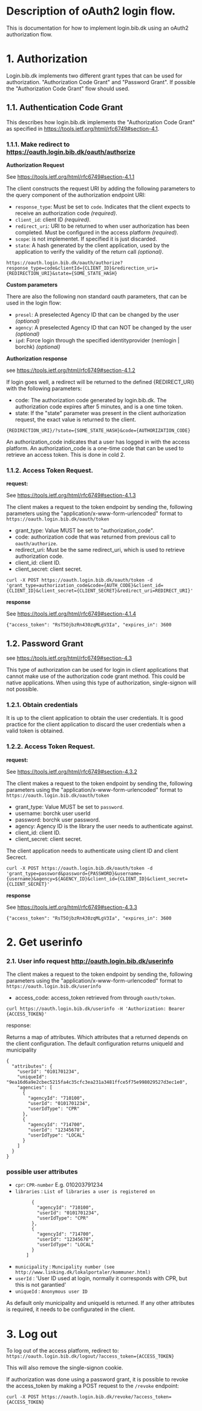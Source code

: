 # Description of oAuth2 login flow.

This is documentation for how to implement login.bib.dk using an oAuth2 authorization flow.

# 1. Authorization

Login.bib.dk implements two different grant types that can be used for authorization. "Authorization Code Grant" and "Password Grant". If possible the "Authorization Code Grant" flow should used.

## 1.1. Authentication Code Grant

This describes how login.bib.dk implements the "Authorization Code Grant" as specified in https://tools.ietf.org/html/rfc6749#section-4.1.

### 1.1.1. Make redirect to https://oauth.login.bib.dk/oauth/authorize

**Authorization Request**

See https://tools.ietf.org/html/rfc6749#section-4.1.1

The client constructs the request URI by adding the following parameters to the query component of the authorization endpoint URI:

- `response_type`: Must be set to `code`. Indicates that the client expects to receive an authorization code _(required)_.
- `client_id`: client ID _(required)_.
- `redirect_uri`: URI to be returned to when user authorization has been completed. Must be configured in the access platform _(required)_.
- `scope`: is not implementet. If specified it is just discarded.
- `state`: A hash generated by the client application, used by the application to verify the validity of the return call _(optional)_.

`https://oauth.login.bib.dk/oauth/authorize?response_type=code&clientId={CLIENT_ID}​​&redirection_uri={REDIRECTION_URI}&state={SOME_STATE_HASH}`

**Custom parameters**

There are also the following non standard oauth parameters, that can be used in the login flow:

- `presel`: A preselected Agency ID that can be changed by the user _(optional)_
- `agency`: A preselected Agency ID that can NOT be changed by the user _(optional)_
- `ipd`: Force login through the specified identityprovider (nemlogin | borchk) _(optional)_

**Authorization response**

see https://tools.ietf.org/html/rfc6749#section-4.1.2

If login goes well, a redirect will be returned to the defined {REDIRECT_URI} with the following parameters:

- code: The authorization code generated by login.bib.dk. The authorization code expires after 5 minutes, and is a one time token.
- state: If the "state" parameter was present in the client authorization request, the exact value is returned to the client.

`{REDIRECTION_URI}/?state={SOME_STATE_HASH}&code={AUTHORIZATION_CODE}`

An authorization_code indicates that a user has logged in with the access platform. An authorization_code is a one-time code that can be used to retrieve an access token. This is done in cold 2.

### 1.1.2. Access Token Request.

**request:**

See https://tools.ietf.org/html/rfc6749#section-4.1.3

The client makes a request to the token endpoint by sending the, following parameters using the "application/x-www-form-urlencoded" format to `https://oauth.login.bib.dk/oauth/token`

- grant_type: Value MUST be set to "authorization_code".
- code: authorization code that was returned from previous call to `oauth/authorize`.
- redirect_uri: Must be the same redirect_uri, which is used to retrieve authorization code.
- client_id: client ID.
- client_secret: client secret.

`curl -X POST https://oauth.login.bib.dk/oauth/token -d 'grant_type=authorization_code&code={AUTH_CODE}&client_id={CLIENT_ID}&client_secret={CLIENT_SECRET}&redirect_uri=REDIRECT_URI}'`

**response**

See https://tools.ietf.org/html/rfc6749#section-4.1.4

`{"access_token": "RsT5OjbzRn430zqMLgV3Ia", "expires_in": 3600`

## 1.2. Password Grant

see https://tools.ietf.org/html/rfc6749#section-4.3

This type of authorization can be used for login in client applications that cannot make use of the authorization code grant method. This could be native applications. When using this type of authorization, single-signon will not possible.

### 1.2.1. Obtain credentials

It is up to the client application to obtain the user credentials. It is good practice for the client application to discard the user credentials when a valid token is obtained.

### 1.2.2. Access Token Request.

**request:**

See https://tools.ietf.org/html/rfc6749#section-4.3.2

The client makes a request to the token endpoint by sending the, following parameters using the "application/x-www-form-urlencoded" format to `https://oauth.login.bib.dk/oauth/token`

- grant_type: Value MUST be set to `password`.
- username: borchk user userId
- password: borchk user password.
- agency: Agency ID is the library the user needs to authenticate against.
- client_id: client ID.
- client_secret: client secret.

The client application needs to authenticate using client ID and client Secrect.

`curl -X POST https://oauth.login.bib.dk/oauth/token -d 'grant_type=password&password={PASSWORD}&username={username}&agency=${AGENCY_ID}&client_id={CLIENT_ID}&client_secret={CLIENT_SECRET}'`

**response**

See https://tools.ietf.org/html/rfc6749#section-4.3.3

`{"access_token": "RsT5OjbzRn430zqMLgV3Ia", "expires_in": 3600`

# 2. Get userinfo

### 2.1. User info request http://oauth.login.bib.dk/userinfo

The client makes a request to the token endpoint by sending the, following parameters using the "application/x-www-form-urlencoded" format to `https://oauth.login.bib.dk/userinfo`

- access_code: access_token retrieved from through `oauth/token`.

`curl https://oauth.login.bib.dk/userinfo -H 'Authorization: Bearer {ACCESS_TOKEN}'`

response:

Returns a map of attributes. Which attributes that a returned depends on the client configuration. The default configuration returns uniqueId and municipality

```
{
  "attributes": {
    "userId": "0101701234",
    "uniqueId": "9ea16d6a9e2cbec5215fa4c35cfc3ea231a3481ffce5f75e998029527d3ec1e0",
    "agencies": [
      {
        "agencyId": "710100",
        "userId": "0101701234",
        "userIdType": "CPR"
      },
      {
        "agencyId": "714700",
        "userId": "12345678",
        "userIdType": "LOCAL"
      }
    ]
  }
}
```

### possible user attributes

- `cpr`: `CPR-number`
  E.g. 010203791234
- `libraries` : `List of libraries a user is registered on`
  ```[
        {
          "agencyId": "710100",
          "userId": "0101701234",
          "userIdType": "CPR"
        },
        {
          "agencyId": "714700",
          "userId": "12345678",
          "userIdType": "LOCAL"
        }
      ]
  ```
- `municipality` : `Muncipality number (see http://www.linking.dk/lokalportaler/kommuner.html)`
- `userId` : 'User ID used at login, normally it corresponds with CPR, but this is not garantied'
- `uniqueId` : `Anonymous user ID`

As default only municipality and uniqueId is returned. If any other attributes is required, it needs to be configurated in the client.

# 3. Log out

To log out of the access platform, redirect to: `https://oauth.login.bib.dk/logout/?access_token={ACCESS_TOKEN}`

This will also remove the single-signon cookie.

If authorization was done using a password grant, it is possible to revoke the access_token by making a POST request to the `/revoke` endpoint:

`curl -X POST https://oauth.login.bib.dk/revoke/?access_token={ACCESS_TOKEN}`
